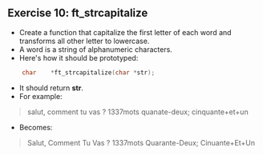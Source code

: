## Exercise 10: ft_strcapitalize
- Create a function that capitalize the first letter of each word and transforms all other letter to lowercase.
- A word is a string of alphanumeric characters.
- Here's how it should be prototyped:
```C
	char	*ft_strcapitalize(char *str);
```
- It should return __str__.
- For example:
> salut, comment tu vas ? 1337mots quanate-deux; cinquante+et+un
- Becomes:
> Salut, Comment Tu Vas ? 1337mots Quarante-Deux; Cinuante+Et+Un
